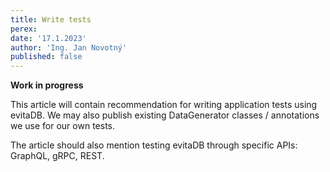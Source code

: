 ```yaml
---
title: Write tests
perex:
date: '17.1.2023'
author: 'Ing. Jan Novotný'
published: false
---
```


**Work in progress**

This article will contain recommendation for writing application tests using evitaDB. We may also publish existing
DataGenerator classes / annotations we use for our own tests.

The article should also mention testing evitaDB through specific APIs: GraphQL, gRPC, REST.